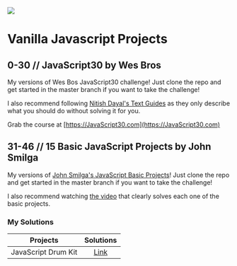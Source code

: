 ﻿![](https://javascript30.com/images/JS3-social-share.png)

# Vanilla Javascript Projects

## 0-30 // JavaScript30 by Wes Bros

My versions of Wes Bos JavaScript30 challenge! Just clone the repo and get started in the master branch if you want to take the challenge!

I also recommend following [Nitish Dayal's Text Guides](https://github.com/nitishdayal/JavaScript30) as they only describe what you should do without solving it for you.

Grab the course at [https://JavaScript30.com](https://JavaScript30.com)

## 31-46 // 15 Basic JavaScript Projects by John Smilga

My versions of [John Smilga's JavaScript Basic Projects](https://github.com/john-smilga/javascript-basic-projects)! Just clone the repo and get started in the master branch if you want to take the challenge!

I also recommend watching [the video](https://www.youtube.com/watch?v=3PHXvlpOkf4&ab_channel=freeCodeCamp.org) that clearly solves each one of the basic projects.

### My Solutions

| Projects            |                                                 Solutions                                                  |
| ------------------- | :--------------------------------------------------------------------------------------------------------: |
| JavaScript Drum Kit | [Link](https://ebetulo.github.io/30-Vanilla-Js-Projects/01%20-%20JavaScript%20Drum%20Kit/index-START.html) |
